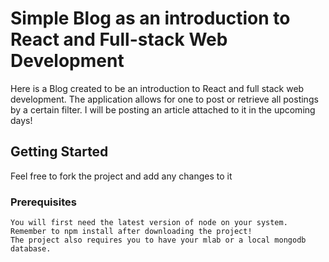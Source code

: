 # Simple Blog as an introduction to React and Full-stack Web Development

Here is a Blog created to be an introduction to React and full stack web development. The application allows for one to post or retrieve all postings by a certain filter. I will be posting an article attached to it in the upcoming days!

## Getting Started
Feel free to fork the project and add any changes to it

### Prerequisites

```
You will first need the latest version of node on your system.
Remember to npm install after downloading the project!
The project also requires you to have your mlab or a local mongodb database.

```
